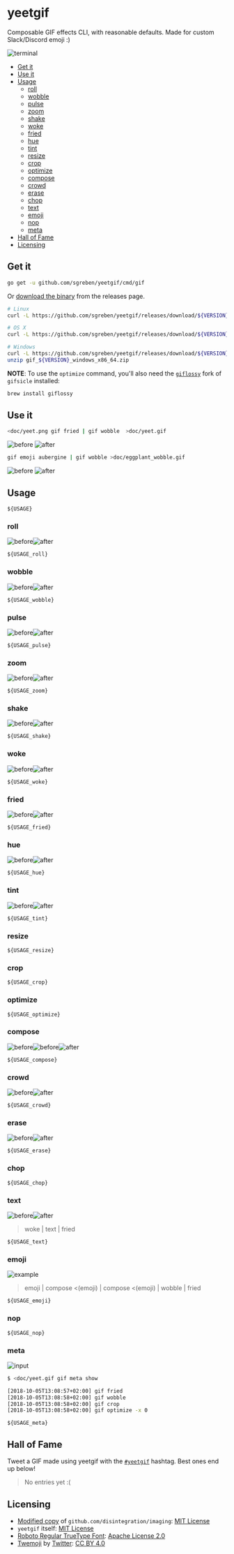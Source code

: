 # yeetgif

Composable GIF effects CLI, with reasonable defaults. Made for custom Slack/Discord emoji :)

![terminal](doc/terminal.gif)

<!-- TOC -->

- [Get it](#get-it)
- [Use it](#use-it)
- [Usage](#usage)
    - [roll](#roll)
    - [wobble](#wobble)
    - [pulse](#pulse)
    - [zoom](#zoom)
    - [shake](#shake)
    - [woke](#woke)
    - [fried](#fried)
    - [hue](#hue)
    - [tint](#tint)
    - [resize](#resize)
    - [crop](#crop)
    - [optimize](#optimize)
    - [compose](#compose)
    - [crowd](#crowd)
    - [erase](#erase)
    - [chop](#chop)
    - [text](#text)
    - [emoji](#emoji)
    - [nop](#nop)
    - [meta](#meta)
- [Hall of Fame](#hall-of-fame)
- [Licensing](#licensing)

<!-- /TOC -->

## Get it

```sh
go get -u github.com/sgreben/yeetgif/cmd/gif
```

Or [download the binary](https://github.com/sgreben/yeetgif/releases/latest) from the releases page.

```sh
# Linux
curl -L https://github.com/sgreben/yeetgif/releases/download/${VERSION}/gif_${VERSION}_linux_x86_64.tar.gz | tar xz

# OS X
curl -L https://github.com/sgreben/yeetgif/releases/download/${VERSION}/gif_${VERSION}_osx_x86_64.tar.gz | tar xz

# Windows
curl -L https://github.com/sgreben/yeetgif/releases/download/${VERSION}/gif_${VERSION}_windows_x86_64.zip
unzip gif_${VERSION}_windows_x86_64.zip
```

**NOTE**: To use the `optimize` command, you'll also need the [`giflossy`](https://github.com/kornelski/giflossy) fork of `gifsicle` installed:

```sh
brew install giflossy
```

## Use it

```sh
<doc/yeet.png gif fried | gif wobble  >doc/yeet.gif
```
![before](doc/yeet.png)
![after](doc/yeet.gif)


```sh
gif emoji aubergine | gif wobble >doc/eggplant_wobble.gif
```
![before](doc/eggplant.png)
![after](doc/eggplant_wobble.gif)


## Usage

```text
${USAGE}
```

### roll

![before](doc/eggplant.png)![after](doc/roll.gif)

```text
${USAGE_roll}
```

### wobble

![before](doc/eggplant.png)![after](doc/wobble.gif)

```text
${USAGE_wobble}
```

### pulse

![before](doc/eggplant.png)![after](doc/pulse.gif)

```text
${USAGE_pulse}
```

### zoom

![before](doc/eggplant.png)![after](doc/zoom.gif)

```text
${USAGE_zoom}
```

### shake

![before](doc/eggplant.png)![after](doc/shake.gif)

```text
${USAGE_shake}
```

### woke

![before](doc/yeet.png)![after](doc/woke.gif)

```text
${USAGE_woke}
```

### fried

![before](doc/yeet.png)![after](doc/fried.gif)

```text
${USAGE_fried}
```

### hue

![before](doc/eggplant.png)![after](doc/hue.gif)

```text
${USAGE_hue}
```

### tint

![before](doc/eggplant.png)![after](doc/tint.gif)

```text
${USAGE_tint}
```

### resize

```text
${USAGE_resize}
```

### crop

```text
${USAGE_crop}
```

### optimize

```text
${USAGE_optimize}
```

### compose

![before](doc/yeet.png)![before](doc/eggplant.png)![after](doc/compose.gif)

```text
${USAGE_compose}
```

### crowd

![before](doc/wobble.gif)![after](doc/crowd.gif)

```text
${USAGE_crowd}
```

### erase

![before](doc/skeledance.gif)![after](doc/erase.gif)

```text
${USAGE_erase}
```

### chop

```text
${USAGE_chop}
```

### text

![before](doc/gunther.jpg)![after](doc/gunther.gif)
> woke | text | fried

```text
${USAGE_text}
```

### emoji

![example](doc/emoji.gif)
> emoji | compose <(emoji) | compose <(emoji) | wobble | fried

```text
${USAGE_emoji}
```

### nop

```text
${USAGE_nop}
```

### meta


![input](doc/yeet.gif)
```sh
$ <doc/yeet.gif gif meta show

[2018-10-05T13:08:57+02:00] gif fried
[2018-10-05T13:08:58+02:00] gif wobble
[2018-10-05T13:08:58+02:00] gif crop
[2018-10-05T13:08:58+02:00] gif optimize -x 0
```

```text
${USAGE_meta}
```

## Hall of Fame

Tweet a GIF made using yeetgif with the [`#yeetgif`](https://twitter.com/hashtag/yeetgif?f=tweets) hashtag. Best ones end up below!

> No entries yet :(

## Licensing

- [Modified copy](pkg/imaging) of `github.com/disintegration/imaging`: [MIT License](pkg/imaging/LICENSE)
- `yeetgif` itself: [MIT License](LICENSE)
- [Roboto Regular TrueType Font](pkg/gifstatic/roboto.go): [Apache License 2.0](pkg/gifstatic/roboto.go-LICENSE)
- [Twemoji](pkg/gifstatic/emoji_twitter.go) by [Twitter](https://twemoji.twitter.com): [CC BY 4.0](https://creativecommons.org/licenses/by/4.0/)
